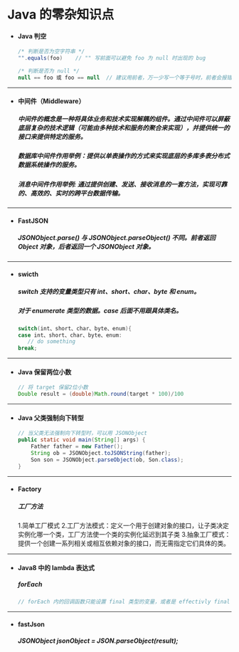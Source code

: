 # Java 的零杂知识点

- #### Java 判空
  ```java
  /* 判断是否为空字符串 */
  "".equals(foo)    // "" 写前面可以避免 foo 为 null 时出现的 bug

  /* 判断是否为 null */
  null == foo 或 foo == null  // 建议用前者，万一少写一个等于号时，前者会报错，可以及时发现
  ```

---
- #### 中间件（Middleware）
  ##### 中间件的概念是一种将具体业务和技术实现解耦的组件。通过中间件可以屏蔽底层复杂的技术逻辑（可能由多种技术和服务的聚合来实现），并提供统一的接口来提供特定的服务。
  ##### 数据库中间件作用举例：提供以单表操作的方式来实现底层的多库多表分布式数据系统操作的服务。
  ##### 消息中间件作用举例: 通过提供创建、发送、接收消息的一套方法，实现可靠的、高效的、实时的跨平台数据传输。
  
  
  
---
- #### FastJSON
  ##### JSONObject.parse() 与 JSONObject.parseObject() 不同。前者返回 Object 对象，后者返回一个 JSONObject 对象。
  
  

---
- #### swicth
   ##### switch 支持的变量类型只有 int、short、char、byte 和 enum。
   ##### 对于 enumerate 类型的数据。case 后面不用跟具体类名。
   ```java
   switch(int、short、char、byte、enum){
   case int、short、char、byte、enum:
      // do something
   break;
   ```

---
- #### Java 保留两位小数
    ```java
    // 将 target 保留2位小数
    Double result = (double)Math.round(target * 100)/100
    ```



---
- #### Java 父类强制向下转型
    ```java
    // 当父类无法强制向下转型时，可以用 JSONObject 
    public static void main(String[] args) {
        Father father = new Father();
        String ob = JSONObject.toJSONString(father);
        Son son = JSONObject.parseObject(ob, Son.class);
    }
    ```
    
    

---
- #### Factory
  ##### 工厂方法
    1.简单工厂模式
    2.工厂方法模式：定义一个用于创建对象的接口，让子类决定实例化哪一个类，工厂方法使一个类的实例化延迟到其子类
    3.抽象工厂模式：提供一个创建一系列相关或相互依赖对象的接口，而无需指定它们具体的类。




---
- #### Java8 中的 lambda 表达式
  ##### forEach
    ```java
    // forEach 内的回调函数只能设置 final 类型的变量，或者是 effectivly final 的类型（Java8会在编译时自动加上final）。
    ```
    


---
- #### fastJson
  ##### JSONObject jsonObject = JSON.parseObject(result); 
